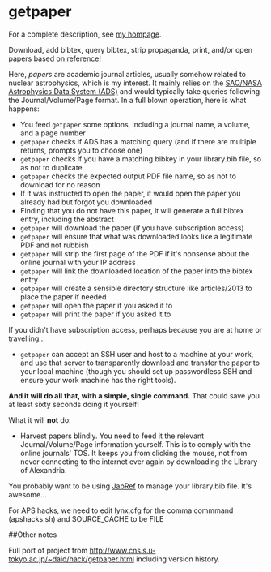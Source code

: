 # getpaper
For a complete description, see [my hompage](http://www.cns.s.u-tokyo.ac.jp/~daid/hack/getpaper.html).

Download, add bibtex, query bibtex, strip propaganda, print, and/or open papers based on reference!

Here, _papers_ are academic journal articles, usually somehow related to nuclear astrophysics, which is my interest.  It mainly relies on the [SAO/NASA Astrophysics Data System (ADS)](http://adsabs.harvard.edu/) and would typically take queries following the Journal/Volume/Page format.  In a full blown operation, here is what happens: 
* You feed `getpaper` some options, including a journal name, a volume, and a page number
* `getpaper` checks if ADS has a matching query (and if there are multiple returns, prompts you to choose one)
* `getpaper` checks if you have a matching bibkey in your library.bib file, so as not to duplicate
* `getpaper` checks the expected output PDF file name, so as not to download for no reason
* If it was instructed to open the paper, it would open the paper you already had but forgot you downloaded
* Finding that you do not have this paper, it will generate a full bibtex entry, including the abstract
* `getpaper` will download the paper (if you have subscription access)
* `getpaper` will ensure that what was downloaded looks like a legitimate PDF and not rubbish
* `getpaper` will strip the first page of the PDF if it's nonsense about the online journal with your IP address
* `getpaper` will link the downloaded location of the paper into the bibtex entry
* `getpaper` will create a sensible directory structure like articles/2013 to place the paper if needed
* `getpaper` will open the paper if you asked it to 
* `getpaper` will print the paper if you asked it to 

If you didn't have subscription access, perhaps because you are at home or travelling...
* `getpaper` can accept an SSH user and host to a machine at your work, and use that server to transparently download and transfer the paper to your local machine (though you should set up passwordless SSH and ensure your work machine has the right tools).

**And it will do all that, with a simple, single command.**  That could save you at least sixty seconds doing it yourself!

What it will **not** do:
* Harvest papers blindly.  You need to feed it the relevant Journal/Volume/Page information yourself.  This is to comply with the online journals' TOS.  It keeps you from clicking the mouse, not from never connecting to the internet ever again by downloading the Library of Alexandria.

You probably want to be using [JabRef](http://jabref.sourceforge.net/) to manage your library.bib file.  It's awesome...

For APS hacks, we need to edit lynx.cfg for the comma commmand (apshacks.sh) and SOURCE_CACHE to be FILE

##Other notes

Full port of project from http://www.cns.s.u-tokyo.ac.jp/~daid/hack/getpaper.html including version history.

